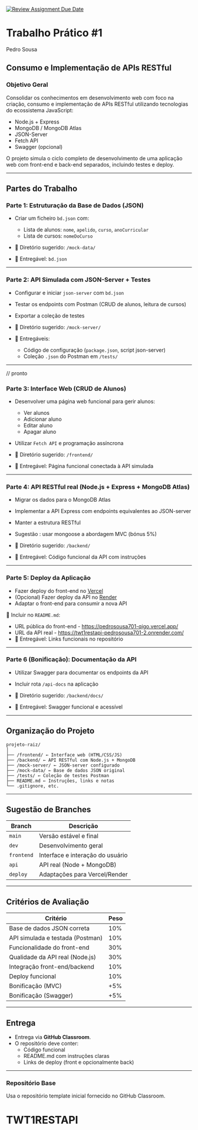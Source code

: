 [![Review Assignment Due Date](https://classroom.github.com/assets/deadline-readme-button-22041afd0340ce965d47ae6ef1cefeee28c7c493a6346c4f15d667ab976d596c.svg)](https://classroom.github.com/a/VezZDIH2)
# Trabalho Prático #1
Pedro Sousa
## Consumo e Implementação de APIs RESTful

### Objetivo Geral

Consolidar os conhecimentos em desenvolvimento web com foco na criação, consumo e implementação de APIs RESTful utilizando tecnologias do ecossistema JavaScript:

- Node.js + Express
- MongoDB / MongoDB Atlas
- JSON-Server
- Fetch API
- Swagger (opcional)

O projeto simula o ciclo completo de desenvolvimento de uma aplicação web com front-end e back-end separados, incluindo testes e deploy.

---

## Partes do Trabalho

### Parte 1: Estruturação da Base de Dados (JSON)

- Criar um ficheiro `bd.json` com:

  - Lista de alunos: `nome`, `apelido`, `curso`, `anoCurricular`
  - Lista de cursos: `nomeDoCurso`

- 📁 Diretório sugerido: `/mock-data/`
- 📄 Entregável: `bd.json`

---

### Parte 2: API Simulada com JSON-Server + Testes

- Configurar e iniciar `json-server` com `bd.json`
- Testar os endpoints com Postman (CRUD de alunos, leitura de cursos)
- Exportar a coleção de testes

- 📁 Diretório sugerido: `/mock-server/`
- 📄 Entregáveis:
  - Código de configuração (`package.json`, script json-server)
  - Coleção `.json` do Postman em `/tests/`

---
// pronto
### Parte 3: Interface Web (CRUD de Alunos)

- Desenvolver uma página web funcional para gerir alunos:
  - Ver alunos
  - Adicionar aluno
  - Editar aluno
  - Apagar aluno
- Utilizar `Fetch API` e programação assíncrona

- 📁 Diretório sugerido: `/frontend/`
- 📄 Entregável: Página funcional conectada à API simulada

---

### Parte 4: API RESTful real (Node.js + Express + MongoDB Atlas)

- Migrar os dados para o MongoDB Atlas
- Implementar a API Express com endpoints equivalentes ao JSON-server
- Manter a estrutura RESTful
- Sugestão : usar mongoose a abordagem MVC (bónus 5%)

- 📁 Diretório sugerido: `/backend/`
- 📄 Entregável: Código funcional da API com instruções

---

### Parte 5: Deploy da Aplicação

- Fazer deploy do front-end no [Vercel](https://vercel.com)
- (Opcional) Fazer deploy da API no [Render](https://render.com)
- Adaptar o front-end para consumir a nova API

📄 Incluir no `README.md`:

- URL pública do front-end - https://pedrosousa701-qigo.vercel.app/
- URL da API real - https://twt1restapi-pedrosousa701-2.onrender.com/
- 📄 Entregável: Links funcionais no repositório

---

### Parte 6 (Bonificação): Documentação da API

- Utilizar Swagger para documentar os endpoints da API
- Incluir rota `/api-docs` na aplicação

- 📁 Diretório sugerido: `/backend/docs/`
- 📄 Entregável: Swagger funcional e acessível

---

## Organização do Projeto

```text
projeto-raiz/
│
├── /frontend/ ← Interface web (HTML/CSS/JS)
├── /backend/ ← API RESTful com Node.js + MongoDB
├── /mock-server/ ← JSON-server configurado
├── /mock-data/ ← Base de dados JSON original
├── /tests/ ← Coleção de testes Postman
├── README.md ← Instruções, links e notas
└── .gitignore, etc.
```

---

## Sugestão de Branches

| Branch     | Descrição                        |
| ---------- | -------------------------------- |
| `main`     | Versão estável e final           |
| `dev`      | Desenvolvimento geral            |
| `frontend` | Interface e interação do usuário |
| `api`      | API real (Node + MongoDB)        |
| `deploy`   | Adaptações para Vercel/Render    |

---

## Critérios de Avaliação

| Critério                         | Peso |
| -------------------------------- | ---- |
| Base de dados JSON correta       | 10%  |
| API simulada e testada (Postman) | 10%  |
| Funcionalidade do front-end      | 30%  |
| Qualidade da API real (Node.js)  | 30%  |
| Integração front-end/backend     | 10%  |
| Deploy funcional                 | 10%  |
| Bonificação (MVC)                | +5%  |
| Bonificação (Swagger)            | +5%  |

---

## Entrega

- Entrega via **GitHub Classroom**.
- O repositório deve conter:
  - Código funcional
  - README.md com instruções claras
  - Links de deploy (front e opcionalmente back)

---

### Repositório Base

Usa o repositório template inicial fornecido no GitHub Classroom.
# TWT1RESTAPI

